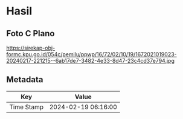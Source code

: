 # Hasil

## Foto C Plano

https://sirekap-obj-formc.kpu.go.id/054c/pemilu/ppwp/16/72/02/10/19/1672021019023-20240217-221215--6ab17de7-3482-4e33-8d47-23c4cd37e794.jpg


## Metadata

| Key        | Value               |
| ---------- | ------------------- |
| Time Stamp | 2024-02-19 06:16:00 |



